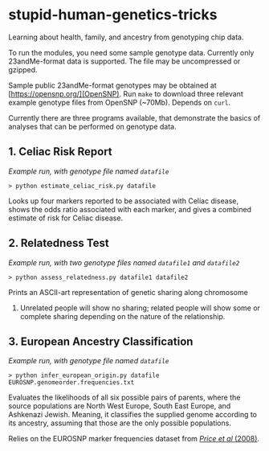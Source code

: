 stupid-human-genetics-tricks
============================

Learning about health, family, and ancestry from genotyping chip data.

To run the modules, you need some sample genotype data. Currently only
23andMe-format data is supported. The file may be uncompressed or
gzipped.

Sample public 23andMe-format genotypes may be obtained at
[https://opensnp.org/](OpenSNP). Run ``make`` to download three relevant example genotype files from OpenSNP (~70Mb). Depends on ``curl``.

Currently there are three programs available, that demonstrate the
basics of analyses that can be performed on genotype data.

## 1. Celiac Risk Report

*Example run, with genotype file named ``datafile``*

``> python estimate_celiac_risk.py datafile``

Looks up four markers reported to be associated with Celiac disease,
shows the odds ratio associated with each marker, and gives a combined
estimate of risk for Celiac disease.


## 2. Relatedness Test

*Example run, with two genotype files named ``datafile1`` and ``datafile2``*

``> python assess_relatedness.py datafile1 datafile2``

Prints an ASCII-art representation of genetic sharing along chromosome
1. Unrelated people will show no sharing; related people will show
   some or complete sharing depending on the nature of the
   relationship.


## 3. European Ancestry Classification

*Example run, with genotype file named ``datafile``*

``> python infer_european_origin.py datafile EUROSNP.genomeorder.frequencies.txt``

Evaluates the likelihoods of all six possible pairs of parents, where
the source populations are North West Europe, South East Europe, and
Ashkenazi Jewish. Meaning, it classifies the supplied genome according
to its ancestry, assuming that those are the only possible
populations.

Relies on the EUROSNP marker frequencies dataset from
[*Price et al* (2008)](http://genepath.med.harvard.edu/~reich/EUROSNP.htm).
